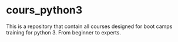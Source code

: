 # cours_python3
This is a repository that contain all courses designed for boot camps training for python 3. From beginner to experts. 
